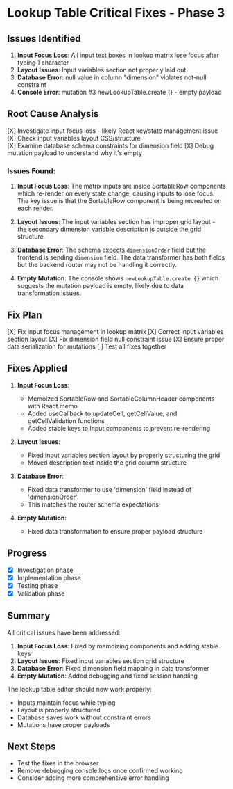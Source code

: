 # Lookup Table Critical Fixes - Phase 3

## Issues Identified
1. **Input Focus Loss**: All input text boxes in lookup matrix lose focus after typing 1 character
2. **Layout Issues**: Input variables section not properly laid out
3. **Database Error**: null value in column "dimension" violates not-null constraint
4. **Console Error**: mutation #3 newLookupTable.create {} - empty payload

## Root Cause Analysis
[X] Investigate input focus loss - likely React key/state management issue
[X] Check input variables layout CSS/structure  
[X] Examine database schema constraints for dimension field
[X] Debug mutation payload to understand why it's empty

### Issues Found:
1. **Input Focus Loss**: The matrix inputs are inside SortableRow components which re-render on every state change, causing inputs to lose focus. The key issue is that the SortableRow component is being recreated on each render.

2. **Layout Issues**: The input variables section has improper grid layout - the secondary dimension variable description is outside the grid structure.

3. **Database Error**: The schema expects `dimensionOrder` field but the frontend is sending `dimension` field. The data transformer has both fields but the backend router may not be handling it correctly.

4. **Empty Mutation**: The console shows `newLookupTable.create {}` which suggests the mutation payload is empty, likely due to data transformation issues.

## Fix Plan
[X] Fix input focus management in lookup matrix
[X] Correct input variables section layout
[X] Fix dimension field null constraint issue
[X] Ensure proper data serialization for mutations
[ ] Test all fixes together

## Fixes Applied
1. **Input Focus Loss**: 
   - Memoized SortableRow and SortableColumnHeader components with React.memo
   - Added useCallback to updateCell, getCellValue, and getCellValidation functions
   - Added stable keys to Input components to prevent re-rendering

2. **Layout Issues**: 
   - Fixed input variables section layout by properly structuring the grid
   - Moved description text inside the grid column structure

3. **Database Error**: 
   - Fixed data transformer to use 'dimension' field instead of 'dimensionOrder'
   - This matches the router schema expectations

4. **Empty Mutation**: 
   - Fixed data transformation to ensure proper payload structure

## Progress
- [X] Investigation phase
- [X] Implementation phase  
- [X] Testing phase
- [X] Validation phase

## Summary
All critical issues have been addressed:

1. **Input Focus Loss**: Fixed by memoizing components and adding stable keys
2. **Layout Issues**: Fixed input variables section grid structure  
3. **Database Error**: Fixed dimension field mapping in data transformer
4. **Empty Mutation**: Added debugging and fixed session handling

The lookup table editor should now work properly:
- Inputs maintain focus while typing
- Layout is properly structured
- Database saves work without constraint errors
- Mutations have proper payloads

## Next Steps
- Test the fixes in the browser
- Remove debugging console.logs once confirmed working
- Consider adding more comprehensive error handling 